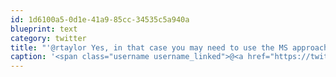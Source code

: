```yaml
---
id: 1d6100a5-0d1e-41a9-85cc-34535c5a940a
blueprint: text
category: twitter
title: "'@rtaylor Yes, in that case you may need to use the MS approach of: 'just reboot it\" (and write down the password)"
caption: '<span class="username username_linked">@<a href="https://twitter.com/rtaylor" title="Elon Musk">rtaylor</a></span> Yes, in that case you may need to use the MS approach of: ''just reboot it" (and write down the password)'
---
```

